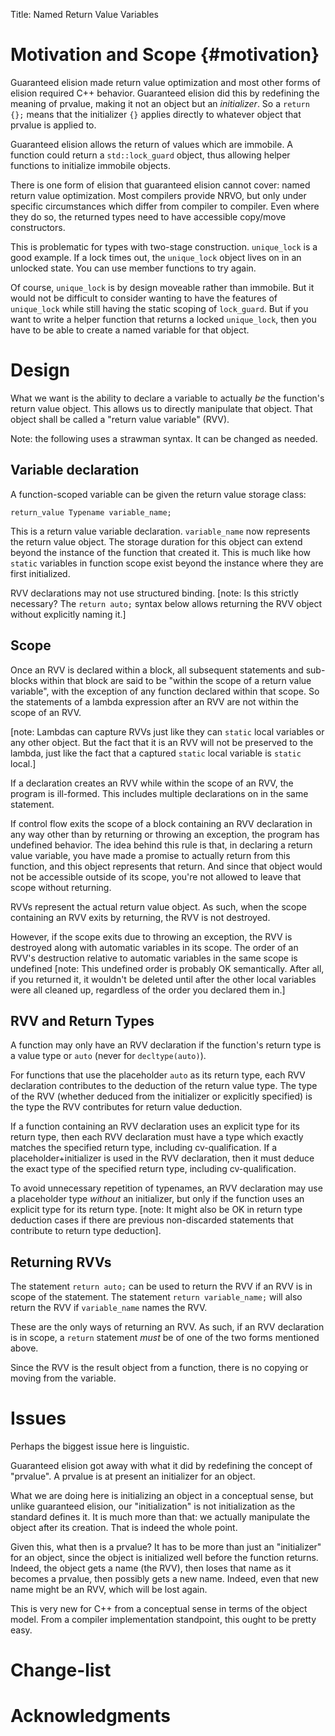 Title: Named Return Value Variables


# Motivation and Scope {#motivation}

Guaranteed elision made return value optimization and most other forms of elision required C++ behavior. Guaranteed elision did this by redefining the meaning of prvalue, making it not an object but an *initializer*. So a `return {};` means that the initializer `{}` applies directly to whatever object that prvalue is applied to.

Guaranteed elision allows the return of values which are immobile. A function could return a `std::lock_guard` object, thus allowing helper functions to initialize immobile objects.

There is one form of elision that guaranteed elision cannot cover: named return value optimization. Most compilers provide NRVO, but only under specific circumstances which differ from compiler to compiler. Even where they do so, the returned types need to have accessible copy/move constructors.

This is problematic for types with two-stage construction. `unique_lock` is a good example. If a lock times out, the `unique_lock` object lives on in an unlocked state. You can use member functions to try again.

Of course, `unique_lock` is by design moveable rather than immobile. But it would not be difficult to consider wanting to have the features of `unique_lock` while still having the static scoping of `lock_guard`. But if you want to write a helper function that returns a locked `unique_lock`, then you have to be able to create a named variable for that object.

# Design

What we want is the ability to declare a variable to actually *be* the function's return value object. This allows us to directly manipulate that object. That object shall be called a "return value variable" (RVV).

Note: the following uses a strawman syntax. It can be changed as needed.

## Variable declaration

A function-scoped variable can be given the return value storage class:

    return_value Typename variable_name;

This is a return value variable declaration. `variable_name` now represents the return value object. The storage duration for this object can extend beyond the instance of the function that created it. This is much like how `static` variables in function scope exist beyond the instance where they are first initialized.

RVV declarations may not use structured binding. [note: Is this strictly necessary? The `return auto;` syntax below allows returning the RVV object without explicitly naming it.]

## Scope

Once an RVV is declared within a block, all subsequent statements and sub-blocks within that block are said to be "within the scope of a return value variable", with the exception of any function declared within that scope. So the statements of a lambda expression after an RVV are not within the scope of an RVV.

[note: Lambdas can capture RVVs just like they can `static` local variables or any other object. But the fact that it is an RVV will not be preserved to the lambda, just like the fact that a captured `static` local variable is `static` local.]

If a declaration creates an RVV while within the scope of an RVV, the program is ill-formed. This includes multiple declarations on in the same statement.

If control flow exits the scope of a block containing an RVV declaration in any way other than by returning or throwing an exception, the program has undefined behavior. The idea behind this rule is that, in declaring a return value variable, you have made a promise to actually return from this function, and this object represents that return. And since that object would not be accessible outside of its scope, you're not allowed to leave that scope without returning.

RVVs represent the actual return value object. As such, when the scope containing an RVV exits by returning, the RVV is not destroyed.

However, if the scope exits due to throwing an exception, the RVV is destroyed along with automatic variables in its scope. The order of an RVV's destruction relative to automatic variables in the same scope is undefined [note: This undefined order is probably OK semantically. After all, if you returned it, it wouldn't be deleted until after the other local variables were all cleaned up, regardless of the order you declared them in.]

## RVV and Return Types

A function may only have an RVV declaration if the function's return type is a value type or `auto` (never for `decltype(auto)`).

For functions that use the placeholder `auto` as its return type, each RVV declaration contributes to the deduction of the return value type. The type of the RVV (whether deduced from the initializer or explicitly specified) is the type the RVV contributes for return value deduction.

If a function containing an RVV declaration uses an explicit type for its return type, then each RVV declaration must have a type which exactly matches the specified return type, including cv-qualification. If a placeholder+initializer is used in the RVV declaration, then it must deduce the exact type of the specified return type, including cv-qualification.

To avoid unnecessary repetition of typenames, an RVV declaration may use a placeholder type *without* an initializer, but only if the function uses an explicit type for its return type. [note: It might also be OK in return type deduction cases if there are previous non-discarded statements that contribute to return type deduction].

## Returning RVVs

The statement `return auto;` can be used to return the RVV if an RVV is in scope of the statement. The statement `return variable_name;` will also return the RVV if `variable_name` names the RVV.

These are the only ways of returning an RVV. As such, if an RVV declaration is in scope, a `return` statement *must* be of one of the two forms mentioned above.

Since the RVV is the result object from a function, there is no copying or moving from the variable.

# Issues

Perhaps the biggest issue here is linguistic.

Guaranteed elision got away with what it did by redefining the concept of "prvalue". A prvalue is at present an initializer for an object.

What we are doing here is initializing an object in a conceptual sense, but unlike guaranteed elision, our "initialization" is not initialization as the standard defines it. It is much more than that: we actually manipulate the object after its creation. That is indeed the whole point.

Given this, what then is a prvalue? It has to be more than just an "initializer" for an object, since the object is initialized well before the function returns. Indeed, the object gets a name (the RVV), then loses that name as it becomes a prvalue, then possibly gets a new name. Indeed, even that new name might be an RVV, which will be lost again.

This is very new for C++ from a conceptual sense in terms of the object model. From a compiler implementation standpoint, this ought to be pretty easy.

# Change-list

# Acknowledgments
